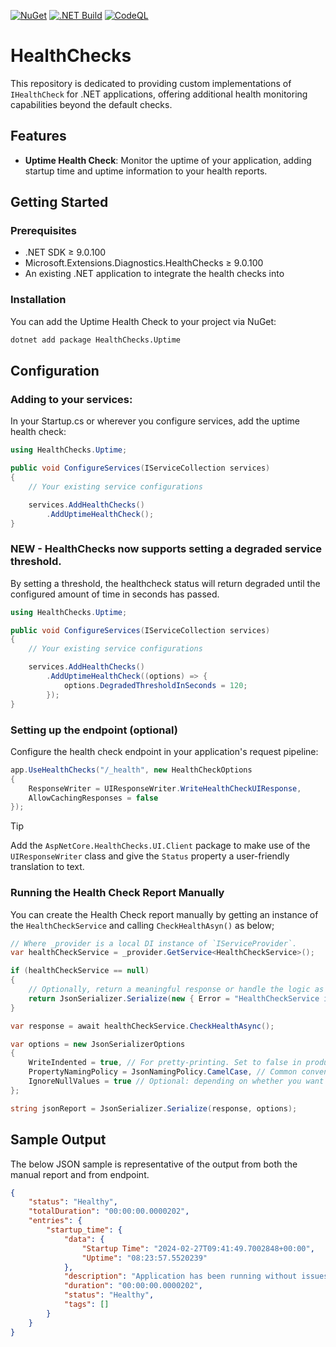 [![NuGet](https://img.shields.io/nuget/vpre/HealthChecks.Uptime.svg)](https://www.nuget.org/packages/HealthChecks.Uptime)
[![.NET Build](https://github.com/StuFrankish/HealthChecks/actions/workflows/dotnet.yml/badge.svg)](https://github.com/StuFrankish/HealthChecks/actions/workflows/dotnet.yml)
[![CodeQL](https://github.com/StuFrankish/HealthChecks/actions/workflows/codeql.yml/badge.svg)](https://github.com/StuFrankish/HealthChecks/actions/workflows/codeql.yml)

# HealthChecks

This repository is dedicated to providing custom implementations of `IHealthCheck` for .NET applications, offering additional health monitoring capabilities beyond the default checks.

## Features

- **Uptime Health Check**: Monitor the uptime of your application, adding startup time and uptime information to your health reports.

## Getting Started

### Prerequisites

- .NET SDK ≥ 9.0.100
- Microsoft.Extensions.Diagnostics.HealthChecks ≥ 9.0.100
- An existing .NET application to integrate the health checks into

### Installation

You can add the Uptime Health Check to your project via NuGet:
```bash
dotnet add package HealthChecks.Uptime
```

## Configuration
### Adding to your services:
In your Startup.cs or wherever you configure services, add the uptime health check:

```c#
using HealthChecks.Uptime;

public void ConfigureServices(IServiceCollection services)
{
    // Your existing service configurations

    services.AddHealthChecks()
        .AddUptimeHealthCheck();
}
```

### NEW - HealthChecks now supports setting a degraded service threshold.
By setting a threshold, the healthcheck status will return degraded until the configured amount of time in seconds has passed.
```c#
using HealthChecks.Uptime;

public void ConfigureServices(IServiceCollection services)
{
    // Your existing service configurations

    services.AddHealthChecks()
        .AddUptimeHealthCheck((options) => {
            options.DegradedThresholdInSeconds = 120;
        });
}
```

### Setting up the endpoint (optional)
Configure the health check endpoint in your application's request pipeline:
```c#
app.UseHealthChecks("/_health", new HealthCheckOptions
{
    ResponseWriter = UIResponseWriter.WriteHealthCheckUIResponse,
    AllowCachingResponses = false
});
```
> [!TIP]
> Add the `AspNetCore.HealthChecks.UI.Client` package to make use of the `UIResponseWriter` class and give the `Status` property a user-friendly translation to text.


### Running the Health Check Report Manually
You can create the Health Check report manually by getting an instance of the `HealthCheckService` and calling `CheckHealthAsyn()` as below;
```c#
// Where _provider is a local DI instance of `IServiceProvider`.
var healthCheckService = _provider.GetService<HealthCheckService>();

if (healthCheckService == null)
{
    // Optionally, return a meaningful response or handle the logic as required
    return JsonSerializer.Serialize(new { Error = "HealthCheckService is not available." });
}

var response = await healthCheckService.CheckHealthAsync();

var options = new JsonSerializerOptions
{
    WriteIndented = true, // For pretty-printing. Set to false in production for compact JSON.
    PropertyNamingPolicy = JsonNamingPolicy.CamelCase, // Common convention for JSON property names.
    IgnoreNullValues = true // Optional: depending on whether you want to include properties with null values.
};

string jsonReport = JsonSerializer.Serialize(response, options);
```

## Sample Output
The below JSON sample is representative of the output from both the manual report and from endpoint.
```json
{
    "status": "Healthy",
    "totalDuration": "00:00:00.0000202",
    "entries": {
        "startup_time": {
            "data": {
                "Startup Time": "2024-02-27T09:41:49.7002848+00:00",
                "Uptime": "08:23:57.5520239"
            },
            "description": "Application has been running without issues.",
            "duration": "00:00:00.0000202",
            "status": "Healthy",
            "tags": []
        }
    }
}
```
